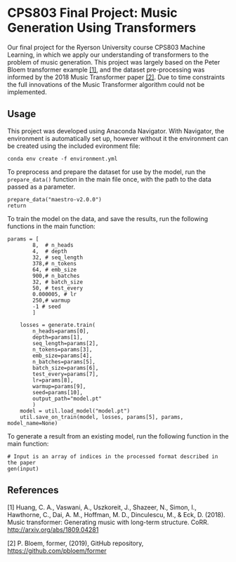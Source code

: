 # CPS803 Final Project: Music Generation Using Transformers

Our final project for the Ryerson University course CPS803 Machine Learning, in which we apply our understanding of transformers to the problem of music generation. This project was largely based on the Peter Bloem transformer example [[1]](#1), and the dataset pre-processing was informed by the 2018 Music Transformer paper [[2]](#2). Due to time constraints the full innovations of the Music Transformer algorithm could not be implemented.


## Usage
This project was developed using Anaconda Navigator. With Navigator, the environment is automatically set up, however without it the environment can be created using the included evironment file:
```
conda env create -f environment.yml
```

To preprocess and prepare the dataset for use by the model, run the `prepare_data()` function in the main file once, with the path to the data passed as a parameter.
```
prepare_data("maestro-v2.0.0")
return
```

To train the model on the data, and save the results, run the following functions in the main function:
```
params = [
		8, 	# n_heads
		4, 	# depth
		32, # seq_length
		378,# n_tokens 
		64, # emb_size 
		900,# n_batches 
		32, # batch_size 
		50, # test_every 
		0.000005, # lr 
		250,# warmup 
		-1 # seed
		]
	
	losses = generate.train(
		n_heads=params[0], 
		depth=params[1], 
		seq_length=params[2], 
		n_tokens=params[3], 
		emb_size=params[4], 
		n_batches=params[5], 
		batch_size=params[6], 
		test_every=params[7], 
		lr=params[8], 
		warmup=params[9], 
		seed=params[10],
		output_path="model.pt"
		)
	model = util.load_model("model.pt")
	util.save_on_train(model, losses, params[5], params, model_name=None)
```
To generate a result from an existing model, run the following function in the main function:
```
# Input is an array of indices in the processed format described in the paper
gen(input)
```



## References

<a id="1">[1]</a> 
Huang, C. A., Vaswani, A., Uszkoreit, J., Shazeer, N., Simon, I., Hawthorne, C., Dai, A. M., Hoffman, M. D., Dinculescu, M., & Eck, D. (2018). Music transformer: Generating music with long-term structure. CoRR. http://arxiv.org/abs/1809.04281

<a id="2">[2]</a> 
P. Bloem, former, (2019), GitHub repository, https://github.com/pbloem/former

